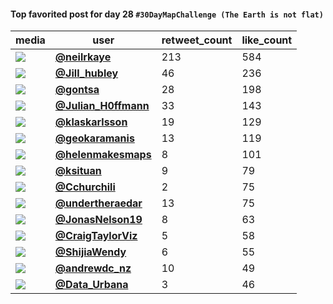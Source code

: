 #### Top favorited post for day 28 `#30DayMapChallenge (The Earth is not flat)`
| media                                                                                         | user                                                                                   |   retweet_count |   like_count |
|-----------------------------------------------------------------------------------------------|----------------------------------------------------------------------------------------|-----------------|--------------|
| ![](https://pbs.twimg.com/ext_tw_video_thumb/1464874158198824960/pu/img/G8QR52KLu9Fj0QN1.jpg) | **[@neilrkaye](https://twitter.com/neilrkaye/status/1464874387698552832)**             |             213 |          584 |
| ![](https://pbs.twimg.com/media/FFPfESQXIAQRPUD.jpg)                                          | **[@Jill_hubley](https://twitter.com/Jill_hubley/status/1464760023444336645)**         |              46 |          236 |
| ![](https://pbs.twimg.com/media/FFPWYq2WQAIZH20.jpg)                                          | **[@gontsa](https://twitter.com/gontsa/status/1464750612264988672)**                   |              28 |          198 |
| ![](https://pbs.twimg.com/media/FFRkEJ7WQAAPr-i.jpg)                                          | **[@Julian_H0ffmann](https://twitter.com/Julian_H0ffmann/status/1464905804109303816)** |              33 |          143 |
| ![](https://pbs.twimg.com/media/FFGyIEzX0AAD3Sn.jpg)                                          | **[@klaskarlsson](https://twitter.com/klaskarlsson/status/1464872942810984450)**       |              19 |          129 |
| ![](https://pbs.twimg.com/media/FFRXbmtWQAQZaKW.jpg)                                          | **[@geokaramanis](https://twitter.com/geokaramanis/status/1464892367073386496)**       |              13 |          119 |
| ![](https://pbs.twimg.com/media/FFSC6yVXsAMbGIs.jpg)                                          | **[@helenmakesmaps](https://twitter.com/helenmakesmaps/status/1464941196992815110)**   |               8 |          101 |
| ![](https://pbs.twimg.com/media/FFQaK9-XEAAWTvq.jpg)                                          | **[@ksituan](https://twitter.com/ksituan/status/1464976626098135043)**                 |               9 |           79 |
| ![](https://pbs.twimg.com/media/FFQcauZXIAIlwYa.jpg)                                          | **[@Cchurchili](https://twitter.com/Cchurchili/status/1464827260809232386)**           |               2 |           75 |
| ![](https://pbs.twimg.com/media/FFTag3-WQAMg85w.jpg)                                          | **[@undertheraedar](https://twitter.com/undertheraedar/status/1465036500404514834)**   |              13 |           75 |
| ![](https://pbs.twimg.com/media/FFR44ylXwAQuX9x.jpg)                                          | **[@JonasNelson19](https://twitter.com/JonasNelson19/status/1464928813641576450)**     |               8 |           63 |
| ![](https://pbs.twimg.com/media/FFRgfS_XEAQD8om.jpg)                                          | **[@CraigTaylorViz](https://twitter.com/CraigTaylorViz/status/1464902734453297157)**   |               5 |           58 |
| ![](https://pbs.twimg.com/tweet_video_thumb/FFQvMqwVgAAoxNI.jpg)                              | **[@ShijiaWendy](https://twitter.com/ShijiaWendy/status/1464847900584775683)**         |               6 |           55 |
| ![](https://pbs.twimg.com/media/FFQSdygVkAIQBZj.jpg)                                          | **[@andrewdc_nz](https://twitter.com/andrewdc_nz/status/1464816635307458566)**         |              10 |           49 |
| ![](https://pbs.twimg.com/media/FFSDcxVXoAAsniN.jpg)                                          | **[@Data_Urbana](https://twitter.com/Data_Urbana/status/1464940333180067849)**         |               3 |           46 |
 
